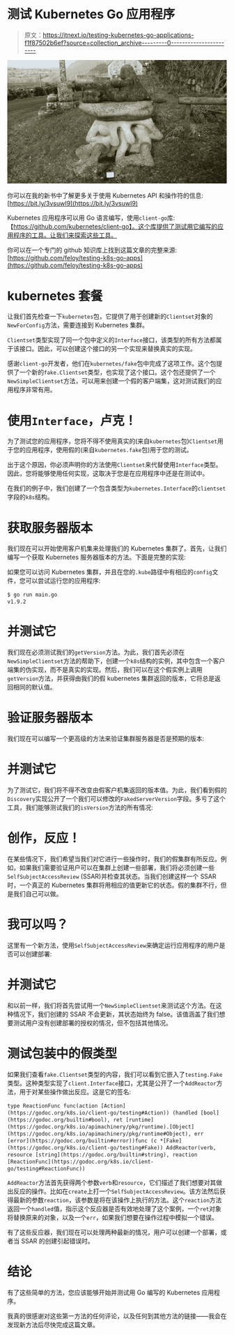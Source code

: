 # 测试 Kubernetes Go 应用程序

> 原文：<https://itnext.io/testing-kubernetes-go-applications-f1f87502b6ef?source=collection_archive---------0----------------------->

![](img/d6ca3f91c3ba295ac6467498063eb864.png)

你可以在我的新书中了解更多关于使用 Kubernetes API 和操作符的信息:[https://bit.ly/3vsuwI9](https://bit.ly/3vsuwI9)

Kubernetes 应用程序可以用 Go 语言编写，使用`client-go`库:【https://github.com/kubernetes/client-go】。这个库提供了测试用它编写的应用程序的工具。让我们来探索这些工具。

你可以在一个专门的 github 知识库上找到这篇文章的完整来源:[https://github.com/feloy/testing-k8s-go-apps](https://github.com/feloy/testing-k8s-go-apps)

# kubernetes 套餐

让我们首先检查一下`kubernetes`包，它提供了用于创建新的`Clientset`对象的`NewForConfig`方法，需要连接到 Kubernetes 集群。

`Clientset`类型实现了同一个包中定义的`Interface`接口，该类型的所有方法都属于该接口。因此，可以创建这个接口的另一个实现来替换真实的实现。

感谢`client-go`开发者，他们在`kubernetes/fake`包中完成了这项工作。这个包提供了一个新的`fake.Clientset`类型，也实现了这个接口。这个包还提供了一个`NewSimpleClientset`方法，可以用来创建一个假的客户端集，这对测试我们的应用程序非常有用。

# 使用`Interface`，卢克！

为了测试您的应用程序，您将不得不使用真实的(来自`kubernetes`包)`Clientset`用于您的应用程序，使用假的(来自`kubernetes.fake`包)用于您的测试。

出于这个原因，你必须声明你的方法使用`Clientset`来代替使用`Interface`类型。因此，您将能够使用任何实现，这取决于您是在应用程序中还是在测试中。

在我们的例子中，我们创建了一个包含类型为`kubernetes.Interface`的`clientset`字段的`k8s`结构。

# 获取服务器版本

我们现在可以开始使用客户机集来处理我们的 Kubernetes 集群了。首先，让我们编写一个获取 Kubernetes 服务器版本的方法。下面是完整的实现:

如果您可以访问 Kubernetes 集群，并且在您的`.kube`路径中有相应的`config`文件，您可以尝试运行您的应用程序:

```
$ go run main.go
v1.9.2
```

# 并测试它

我们现在必须测试我们的`getVersion`方法。为此，我们首先必须在`NewSimpleClientset`方法的帮助下，创建一个`k8s`结构的实例，其中包含一个客户端集的伪实现，而不是真实的实现。然后，我们可以在这个假实例上调用`getVersion`方法，并获得由我们的假 kubernetes 集群返回的版本，它将总是返回相同的默认值。

# 验证服务器版本

我们现在可以编写一个更高级的方法来验证集群服务器是否是预期的版本:

# 并测试它

为了测试它，我们将不得不改变由假客户机集返回的版本值。为此，我们看到假的`Discovery`实现公开了一个我们可以修改的`FakedServerVersion`字段。多亏了这个工具，我们能够测试我们的`isVersion`方法的所有情况:

# 创作，反应！

在某些情况下，我们希望当我们对它进行一些操作时，我们的假集群有所反应。例如，如果我们需要验证用户可以在集群上创建一些部署，我们将必须创建一些`SelfSubjectAccessReview` (SSAR)并检查其状态。当我们创建这样一个 SSAR 时，一个真正的 Kubernetes 集群将用相应的值更新它的状态。假的集群不行，但是我们自己可以做。

# 我可以吗？

这里有一个新方法，使用`SelfSubjectAccessReview`来确定运行应用程序的用户是否可以创建部署:

# 并测试它

和以前一样，我们将首先尝试用一个`NewSimpleClientset`来测试这个方法。在这种情况下，我们创建的 SSAR 不会更新，其状态始终为 false。该值涵盖了我们想要测试用户没有创建部署的授权的情况，但不包括其他情况。

# 测试包装中的假类型

如果我们查看`fake.Clientset`类型的内容，我们可以看到它嵌入了`testing.Fake`类型。这种类型实现了`client.Interface`接口，尤其是公开了一个`AddReactor`方法，用于对某些操作做出反应。这是它的签名:

```
type ReactionFunc func(action [Action](https://godoc.org/k8s.io/client-go/testing#Action)) (handled [bool](https://godoc.org/builtin#bool), ret [runtime](https://godoc.org/k8s.io/apimachinery/pkg/runtime).[Object](https://godoc.org/k8s.io/apimachinery/pkg/runtime#Object), err [error](https://godoc.org/builtin#error))func (c *[Fake](https://godoc.org/k8s.io/client-go/testing#Fake)) AddReactor(verb, resource [string](https://godoc.org/builtin#string), reaction [ReactionFunc](https://godoc.org/k8s.io/client-go/testing#ReactionFunc))
```

`AddReactor`方法首先获得两个参数`verb`和`resource`，它们描述了我们想要对其做出反应的操作。比如在`create`上打一个`SelfSubjectAccessReview`。该方法然后获得最新的参数`reaction`，该参数是将在该操作上执行的方法。这个`reaction`方法返回一个`handled`值，指示这个反应器是否有效地处理了这个案例，一个`ret`对象将替换原来的对象，以及一个`err`，如果我们想要在操作过程中模拟一个错误。

有了这些反应器，我们现在可以处理两种最新的情况，用户可以创建一个部署，或者当 SSAR 的创建引起错误时。

# 结论

有了这些简单的方法，您应该能够开始并测试用 Go 编写的 Kubernetes 应用程序。

我真的很感谢对这些第一方法的任何评论，以及任何到其他方法的链接——我会在发现新方法后尽快完成这篇文章。